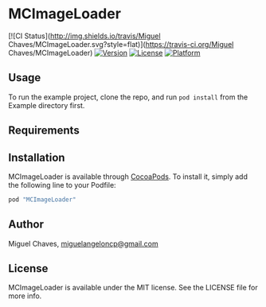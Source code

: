 # MCImageLoader

[![CI Status](http://img.shields.io/travis/Miguel Chaves/MCImageLoader.svg?style=flat)](https://travis-ci.org/Miguel Chaves/MCImageLoader)
[![Version](https://img.shields.io/cocoapods/v/MCImageLoader.svg?style=flat)](http://cocoapods.org/pods/MCImageLoader)
[![License](https://img.shields.io/cocoapods/l/MCImageLoader.svg?style=flat)](http://cocoapods.org/pods/MCImageLoader)
[![Platform](https://img.shields.io/cocoapods/p/MCImageLoader.svg?style=flat)](http://cocoapods.org/pods/MCImageLoader)

## Usage

To run the example project, clone the repo, and run `pod install` from the Example directory first.

## Requirements

## Installation

MCImageLoader is available through [CocoaPods](http://cocoapods.org). To install
it, simply add the following line to your Podfile:

```ruby
pod "MCImageLoader"
```

## Author

Miguel Chaves, miguelangeloncp@gmail.com

## License

MCImageLoader is available under the MIT license. See the LICENSE file for more info.
